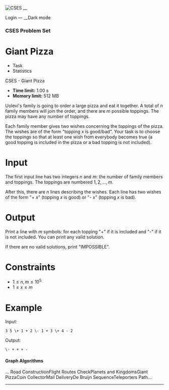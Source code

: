 ![CSES](/logo.png?1) __

Login — __Dark mode

### CSES Problem Set

# Giant Pizza

  * Task
  * Statistics

CSES - Giant Pizza

  * **Time limit:** 1.00 s
  * **Memory limit:** 512 MB

Uolevi's family is going to order a large pizza and eat it together. A total
of $n$ family members will join the order, and there are $m$ possible
toppings. The pizza may have any number of toppings.

Each family member gives two wishes concerning the toppings of the pizza. The
wishes are of the form "topping $x$ is good/bad". Your task is to choose the
toppings so that at least one wish from everybody becomes true (a good topping
is included in the pizza or a bad topping is not included).

# Input

The first input line has two integers $n$ and $m$: the number of family
members and toppings. The toppings are numbered $1,2,\dots,m$.

After this, there are $n$ lines describing the wishes. Each line has two
wishes of the form "+ $x$" (topping $x$ is good) or "- $x$" (topping $x$ is
bad).

# Output

Print a line with $m$ symbols: for each topping "+" if it is included and "-"
if it is not included. You can print any valid solution.

If there are no valid solutions, print "IMPOSSIBLE".

# Constraints

  * $1 \le n,m \le 10^5$
  * $1 \le x \le m$

# Example

Input:

``` 3 5 \+ 1 + 2 \- 1 + 3 \+ 4 - 2 ```

Output:

``` \- + + + - ```

#### Graph Algorithms

... Road ConstructionFlight Routes CheckPlanets and KingdomsGiant PizzaCoin
CollectorMail DeliveryDe Bruijn SequenceTeleporters Path...

* * *

